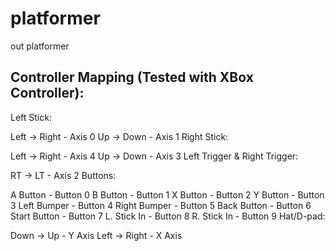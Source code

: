 # platformer
out platformer


## Controller Mapping (Tested with XBox Controller):
Left Stick:

Left -> Right   - Axis 0
Up   -> Down    - Axis 1
Right Stick:

Left -> Right   - Axis 4
Up   -> Down    - Axis 3
Left Trigger & Right Trigger:

RT -> LT        - Axis 2
Buttons:

A Button        - Button 0
B Button        - Button 1
X Button        - Button 2
Y Button        - Button 3
Left Bumper     - Button 4
Right Bumper    - Button 5
Back Button     - Button 6
Start Button    - Button 7
L. Stick In     - Button 8
R. Stick In     - Button 9
Hat/D-pad:

Down -> Up      - Y Axis
Left -> Right   - X Axis
